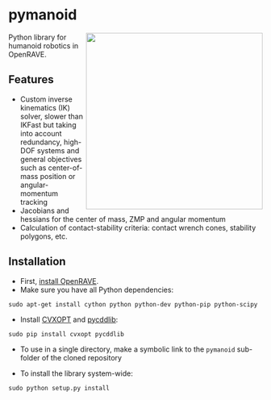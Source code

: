 # pymanoid

<img src="https://scaron.info/images/ijhr-2016.png" width="350" align="right" />

Python library for humanoid robotics in OpenRAVE.

## Features

- Custom inverse kinematics (IK) solver, slower than IKFast but taking into
  account redundancy, high-DOF systems and general objectives such as
  center-of-mass position or angular-momentum tracking
- Jacobians and hessians for the center of mass, ZMP and angular momentum
- Calculation of contact-stability criteria: contact wrench cones, stability
  polygons, etc. 

## Installation

- First, [install OpenRAVE](https://scaron.info/teaching/installing-openrave-on-ubuntu-14.04.html).
- Make sure you have all Python dependencies:

```
sudo apt-get install cython python python-dev python-pip python-scipy
```

- Install [CVXOPT](http://cvxopt.org/) and [pycddlib](https://pycddlib.readthedocs.org/en/latest/):

```
sudo pip install cvxopt pycddlib
```

- To use in a single directory, make a symbolic link to the ``pymanoid``
  sub-folder of the cloned repository

- To install the library system-wide:

```
sudo python setup.py install
```
